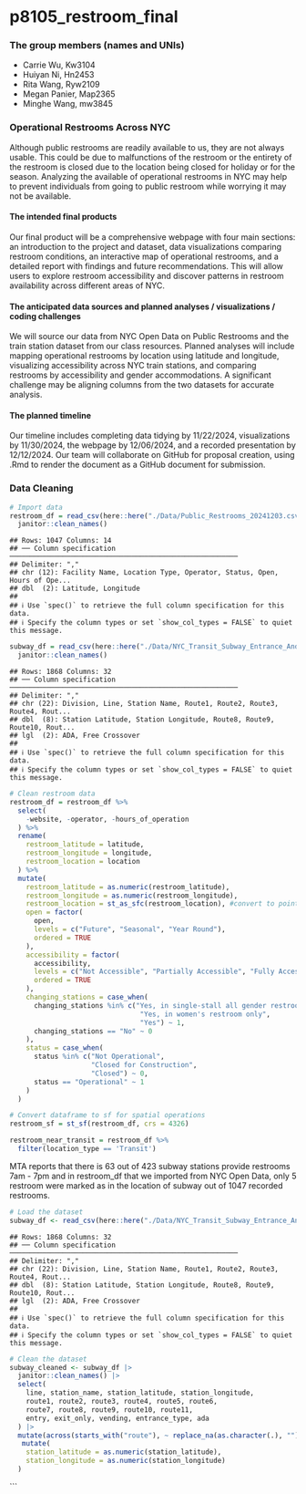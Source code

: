p8105_restroom_final
================

### The group members (names and UNIs)

- Carrie Wu, Kw3104
- Huiyan Ni, Hn2453
- Rita Wang, Ryw2109
- Megan Panier, Map2365
- Minghe Wang, mw3845

### Operational Restrooms Across NYC

Although public restrooms are readily available to us, they are not
always usable. This could be due to malfunctions of the restroom or the
entirety of the restroom is closed due to the location being closed for
holiday or for the season. Analyzing the available of operational
restrooms in NYC may help to prevent individuals from going to public
restroom while worrying it may not be available.

#### The intended final products

Our final product will be a comprehensive webpage with four main
sections: an introduction to the project and dataset, data
visualizations comparing restroom conditions, an interactive map of
operational restrooms, and a detailed report with findings and future
recommendations. This will allow users to explore restroom accessibility
and discover patterns in restroom availability across different areas of
NYC.

#### The anticipated data sources and planned analyses / visualizations / coding challenges

We will source our data from NYC Open Data on Public Restrooms and the
train station dataset from our class resources. Planned analyses will
include mapping operational restrooms by location using latitude and
longitude, visualizing accessibility across NYC train stations, and
comparing restrooms by accessibility and gender accommodations. A
significant challenge may be aligning columns from the two datasets for
accurate analysis.

#### The planned timeline

Our timeline includes completing data tidying by 11/22/2024,
visualizations by 11/30/2024, the webpage by 12/06/2024, and a recorded
presentation by 12/12/2024. Our team will collaborate on GitHub for
proposal creation, using .Rmd to render the document as a GitHub
document for submission.

### Data Cleaning

``` r
# Import data
restroom_df = read_csv(here::here("./Data/Public_Restrooms_20241203.csv")) %>% 
  janitor::clean_names()
```

    ## Rows: 1047 Columns: 14
    ## ── Column specification ────────────────────────────────────────────────────────
    ## Delimiter: ","
    ## chr (12): Facility Name, Location Type, Operator, Status, Open, Hours of Ope...
    ## dbl  (2): Latitude, Longitude
    ## 
    ## ℹ Use `spec()` to retrieve the full column specification for this data.
    ## ℹ Specify the column types or set `show_col_types = FALSE` to quiet this message.

``` r
subway_df = read_csv(here::here("./Data/NYC_Transit_Subway_Entrance_And_Exit_Data.csv")) %>% 
  janitor::clean_names()
```

    ## Rows: 1868 Columns: 32
    ## ── Column specification ────────────────────────────────────────────────────────
    ## Delimiter: ","
    ## chr (22): Division, Line, Station Name, Route1, Route2, Route3, Route4, Rout...
    ## dbl  (8): Station Latitude, Station Longitude, Route8, Route9, Route10, Rout...
    ## lgl  (2): ADA, Free Crossover
    ## 
    ## ℹ Use `spec()` to retrieve the full column specification for this data.
    ## ℹ Specify the column types or set `show_col_types = FALSE` to quiet this message.

``` r
# Clean restroom data
restroom_df = restroom_df %>% 
  select(
    -website, -operator, -hours_of_operation 
  ) %>% 
  rename(
    restroom_latitude = latitude,
    restroom_longitude = longitude,
    restroom_location = location
  ) %>% 
  mutate(
    restroom_latitude = as.numeric(restroom_latitude),
    restroom_longitude = as.numeric(restroom_longitude),
    restroom_location = st_as_sfc(restroom_location), #convert to point
    open = factor(
      open,
      levels = c("Future", "Seasonal", "Year Round"),
      ordered = TRUE
    ),
    accessibility = factor(
      accessibility,
      levels = c("Not Accessible", "Partially Accessible", "Fully Accessible"),
      ordered = TRUE
    ),
    changing_stations = case_when(
      changing_stations %in% c("Yes, in single-stall all gender restroom only",
                                "Yes, in women's restroom only",
                                "Yes") ~ 1,
      changing_stations == "No" ~ 0
    ),
    status = case_when(
      status %in% c("Not Operational",
                    "Closed for Construction",
                    "Closed") ~ 0,
      status == "Operational" ~ 1
    )
  ) 

# Convert dataframe to sf for spatial operations
restroom_sf = st_sf(restroom_df, crs = 4326)

restroom_near_transit = restroom_df %>% 
  filter(location_type == 'Transit')
```

MTA reports that there is 63 out of 423 subway stations provide
restrooms 7am - 7pm and in restroom_df that we imported from NYC Open
Data, only 5 restroom were marked as in the location of subway out of
1047 recorded restrooms.

``` r
# Load the dataset
subway_df <- read_csv(here::here("./Data/NYC_Transit_Subway_Entrance_And_Exit_Data.csv"))
```

    ## Rows: 1868 Columns: 32
    ## ── Column specification ────────────────────────────────────────────────────────
    ## Delimiter: ","
    ## chr (22): Division, Line, Station Name, Route1, Route2, Route3, Route4, Rout...
    ## dbl  (8): Station Latitude, Station Longitude, Route8, Route9, Route10, Rout...
    ## lgl  (2): ADA, Free Crossover
    ## 
    ## ℹ Use `spec()` to retrieve the full column specification for this data.
    ## ℹ Specify the column types or set `show_col_types = FALSE` to quiet this message.

``` r
# Clean the dataset
subway_cleaned <- subway_df |>
  janitor::clean_names() |> 
  select(
    line, station_name, station_latitude, station_longitude, 
    route1, route2, route3, route4, route5, route6, 
    route7, route8, route9, route10, route11, 
    entry, exit_only, vending, entrance_type, ada
  ) |> 
  mutate(across(starts_with("route"), ~ replace_na(as.character(.), ""))) |>
   mutate(
    station_latitude = as.numeric(station_latitude),
    station_longitude = as.numeric(station_longitude)
  )
```

\`\`\`
